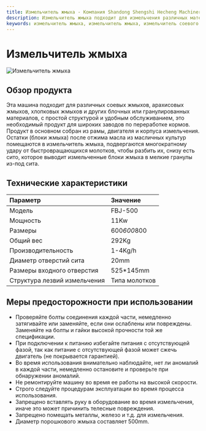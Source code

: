 ```yaml
---
title: Измельчитель жмыха - Компания Shandong Shengshi Hecheng Machinery Co., Ltd.
description: Измельчитель жмыха подходит для измельчения различных материалов, таких как соевый жмых, арахисовый жмых, хлопковый жмых, с простой структурой, удобным обслуживанием, мощностью 11Kw, производительностью 1-4Kg/h, лезвиями измельчения типа молотков.
keywords: измельчитель жмыха, измельчитель жмыха, измельчитель соевого жмыха, измельчитель арахисового жмыха, измельчитель хлопкового жмыха, оборудование для измельчения, оборудование для обработки жмыха, измельчитель кормов, измельчитель блоков жмыха, измельчитель масляного жмыха, оборудование для измельчения, оборудование для измельчения жмыха
---
```


# Измельчитель жмыха
![Измельчитель жмыха](https://i.postimg.cc/HYDYVVHd/image.png?dl=1)
## Обзор продукта

Эта машина подходит для различных соевых жмыхов, арахисовых жмыхов, хлопковых жмыхов и других блочных или гранулированных материалов, с простой структурой и удобным обслуживанием, это необходимый продукт для широких заводов по переработке кормов. Продукт в основном собран из рамы, двигателя и корпуса измельчения. Остатки (блоки жмыха) после отжима масла из масличных культур помещаются в измельчитель жмыха, подвергаются многократному удару от быстровращающихся молотков, чтобы разбить их, снизу есть сито, которое выводит измельченные блоки жмыха в мелкие гранулы из-под сита.

## Технические характеристики

| Параметр     | Значение         |
| :----------- | :--------------- |
| Модель       | FBJ-500          |
| Мощность     | 11Kw             |
| Размеры      | 600*600*800      |
| Общий вес    | 292Kg            |
| Производительность | 1-4Kg/h      |
| Диаметр отверстий сита | 20mm         |
| Размеры входного отверстия | 525*145mm    |
| Структура лезвий измельчения | Типа молотков |

## Меры предосторожности при использовании

-   Проверяйте болты соединения каждой части, немедленно затягивайте или заменяйте, если они ослаблены или повреждены. Заменяйте на болты и гайки высокой прочности той же спецификации.
-   При подключении к питанию избегайте питания с отсутствующей фазой, так как питание с отсутствующей фазой может сжечь двигатель (не покрывается гарантией).
-   Во время использования внимательно наблюдайте, нет ли аномалий в каждой части, немедленно остановите и проверьте при обнаружении аномалий.
-   Не ремонтируйте машину во время ее работы на высокой скорости.
-   Строго следуйте процедурам эксплуатации во время процесса использования.
-   Запрещено вставлять руку в оборудование во время измельчения, иначе это может причинить телесные повреждения.
-   Запрещено помещать металлы, железо и т.д. для измельчения.
-   Диаметр порошкового жмыха составляет 500mm.